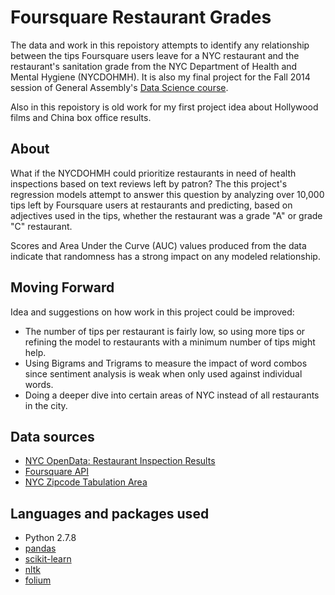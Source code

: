 # Foursquare Restaurant Grades

The data and work in this repoistory attempts to identify any relationship between the tips Foursquare users leave for a NYC restaurant and the restaurant's sanitation grade from the NYC Department of Health and Mental Hygiene (NYCDOHMH). It is also my final project for the Fall 2014 session of General Assembly's [Data Science course](https://generalassemb.ly/education/data-science/).

Also in this repoistory is old work for my first project idea about Hollywood films and China box office results.

## About

What if the NYCDOHMH could prioritize restaurants in need of health inspections based on text reviews left by patron? The this project's regression models attempt to answer this question by analyzing over 10,000 tips left by Foursquare users at restaurants and predicting, based on adjectives used in the tips, whether the restaurant was a grade "A" or grade "C" restaurant.

Scores and Area Under the Curve (AUC) values produced from the data indicate that randomness has a strong impact on any modeled relationship.

## Moving Forward

Idea and suggestions on how work in this project could be improved:

- The number of tips per restaurant is fairly low, so using more tips or refining the model to restaurants with a minimum number of tips might help.
- Using Bigrams and Trigrams to measure the impact of word combos since sentiment analysis is weak when only used against individual words.
- Doing a deeper dive into certain areas of NYC instead of all restaurants in the city.

## Data sources

- [NYC OpenData: Restaurant Inspection Results](https://nycopendata.socrata.com/Health/DOHMH-New-York-City-Restaurant-Inspection-Results/xx67-kt59?)
- [Foursquare API](https://developer.foursquare.com/)
- [NYC Zipcode Tabulation Area](http://data.nycprepared.org/dataset/nyc-zip-code-tabulation-areas)

## Languages and packages used

- Python 2.7.8
- [pandas](https://github.com/pydata/pandas)
- [scikit-learn](https://github.com/scikit-learn/scikit-learn)
- [nltk](https://github.com/nltk/nltk)
- [folium](https://github.com/wrobstory/folium)
